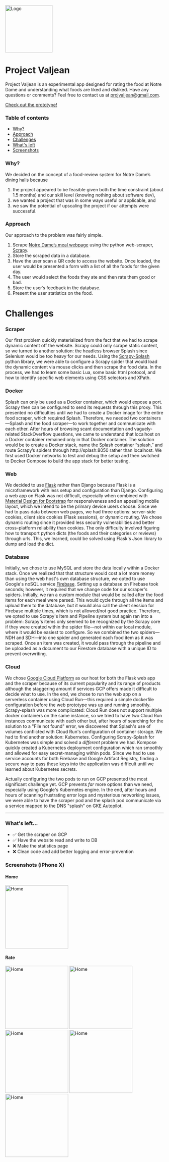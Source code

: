 <img src="web/src/static/img/svg/pv-logo-default.svg" alt="Logo" width="150px">

# Project Valjean
Project Valjean is an experimental app designed for rating the food at Notre Dame and understanding what foods are liked and disliked. Have any questions or comments?
Feel free to contact us at projvaljean@gmail.com.

[Check out the prototype!](https://projectvaljean.com/)

### Table of contents
- [Why?](#why)
- [Approach](#approach)
- [Challenges](#challenges)
- [What's left](#whats-left)
- [Screenshots](#screenshots-iphone-x)
### Why?
We decided on the concept of a food-review system for Notre Dame’s dining halls because
1. the project appeared to be feasible given both the time constraint (about 1.5 months) and our skill level (knowing nothing about software dev),
2. we wanted a project that was in some ways useful or applicable, and
3. we saw the potential of upscaling the project if our attempts were successful.

### Approach
Our approach to the problem was fairly simple.
1. Scrape [Notre Dame’s meal webpage](http://nutrition.nd.edu/NetNutrition/1#) using the python web-scraper, [Scrapy](https://scrapy.org/).
2. Store the scraped data in a database.
3. Have the user scan a QR code to access the website. Once loaded, the user would be presented a form with a list of all the foods for the given day. 
4. The user would select the foods they ate and then rate them good or bad.
5. Store the user’s feedback in the database.
6. Present the user statistics on the food.
# Challenges
### Scraper
Our first problem quickly materialized from the fact that we had to scrape dynamic content off the website. Scrapy could only scrape static content, so we turned to another solution: the headless browser Splash since Selenium would be too heavy for our needs. Using the [Scrapy-Splash](https://github.com/scrapy-plugins/scrapy-splash) python library, we were able to configure a Scrapy spider that would load the dynamic content via mouse clicks and then scrape the food data. In the process, we had to learn some basic Lua, some basic html protocol, and how to identify specific web elements using CSS selectors and XPath.
### Docker
Splash can only be used as a Docker container, which would expose a port. Scrapy then can be configured to send its requests through this proxy. This presented no difficulties until we had to create a Docker image for the entire food scraper, which required Splash. Therefore, we needed two containers—Splash and the food scraper—to work together and communicate with each other. After hours of browsing scant documentation and vaguely-related StackOverflow questions, we came to understand that localhost on a Docker container remained only in that Docker container. The solution would be to create a Docker stack, name the Splash container “splash,” and route Scrapy’s spiders through http://splash:8050 rather than localhost. We first used Docker networks to test and debug the setup and then switched to Docker Compose to build the app stack for better testing.
### Web
We decided to use [Flask](https://flask.palletsprojects.com/en/2.0.x/) rather than Django because Flask is a microframework with less setup and configuration than Django. Configuring a web app on Flask was not difficult, especially when combined with [Material Design for Bootstrap](https://mdbootstrap.com/) for responsiveness and an appealing mobile layout, which we intend to be the primary device users choose. Since we had to pass data between web pages, we had three options: server-side cookies, client side cookies (Flask sessions), or dynamic routing. We chose dynamic routing since it provided less security vulnerabilities and better cross-platform reliability than cookies. The only difficulty involved figuring how to transport python dicts (the foods and their categories or reviews) through urls. This, we learned, could be solved using Flask's Json library to dump and load the dict.
### Database
Initially, we chose to use MySQL and store the data locally within a Docker stack. Once we realized that that structure would cost a lot more money than using the web host's own database structure, we opted to use Google's noSQL service [Firebase](https://firebase.google.com/). Setting up a database on Firebase took seconds; however, it required that we change code for our scraper's spiders. Initially, we ran a custom module that would be called after the food items for each meal were parsed. This would cycle through all the items and upload them to the database, but it would also call the client session for Firebase multiple times, which is not allowed/not good practice. Therefore, we opted to use Scrapy's Item and Pipeline system but again ran into a problem: Scrapy's items only seemed to be recognized by the Scrapy core if they were created within the spider file—not within our local module, where it would be easiest to configure. So we combined the two spiders—NDH and SDH—into one spider and generated each food item as it was scraped. Once an item was created, it would pass through the pipeline and be uploaded as a document to our Firestore database with a unique ID to prevent overwriting.
### Cloud
We chose [Google Cloud Platform](https://console.cloud.google.com) as our host for both the Flask web app and the scraper because of its current popularity and its range of products although the staggering amount if services GCP offers made it difficult to decide what to use. In the end, we chose to run the web app on a serverless container using Cloud Run—this required a simple dockerfile configuration before the web prototype was up and running smoothly. Scrapy-splash was more complicated: Cloud Run does not support multiple docker containers on the same instance, so we tried to have two Cloud Run instances communicate with each other but, after hours of searching for the solution to a "File not found" error, we discovered that Splash's use of volumes conflicted with Cloud Run's configuration of container storage. We had to find another solution: Kubernetes. Configuring Scrapy-Splash for Kubernetes was simple and solved a _different_ problem we had. Kompose quickly created a Kubernetes deployment configuration which ran smoothly and allowed for easy secret-managing within pods. Since we had to use service accounts for both Firebase and Google Artifact Registry, finding a secure way to pass these keys into the application was difficult until we learned about Kubernetes secrets.

Actually configuring the two pods to run on GCP presented the most significant challenge yet. GCP prevents _far_ more options than we need, especially using Google's Kubernetes engine. In the end, after hours and hours of scanning frustrating error logs and mysterious networking issues, we were able to have the scraper pod and the splash pod communicate via a service mapped to the DNS "splash" on GKE Autopilot.

---
### What's left...
- ✅ Get the scraper on GCP
- ✅ Have the website read and write to DB
- ❌ Make the statistics page
- ❌ Clean code and add better logging and error-prevention

### Screenshots (iPhone X)
#### Home
<img src="readme_images/home_ix.png" alt="Home" width="200px">

#### Rate
<img src="readme_images/rate_dh_ix.png" alt="Home" width="200px">
<img src="readme_images/rate_meal_ix.png" alt="Home" width="200px">
<img src="readme_images/rate_select_ix.png" alt="Home" width="200px">
<img src="readme_images/rate_rate_ix.png" alt="Home" width="200px">
<img src="readme_images/rate_done_ix.png" alt="Home" width="200px">
